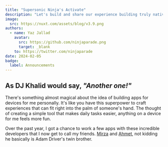 ```yaml
---
title: "Supersonic Ninja's Activate"
description: "Let's build and share our experience building truly native apps!"
image:
  src: https://nuxt.com/assets/blog/v3.9.png
authors:
  - name: Yaz Jallad
    avatar:
      src: https://github.com/ninjaparade.png
      target: _blank
    to: https://twitter.com/ninjaparade
date: 2024-02-05
badge:
  label: Announcements
---
```


## As DJ Khalid would say, _"Another one!"_


There's something almost magical about the idea of building apps for devices for me personally. 
It's like you have this superpower to craft experiences that can fit right into the palm of someone's hand. 
The thought of creating a simple tool that makes daily tasks easier, anything on a device for me feels more fun.

Over the past year, I got a chance to work a few apps with these incredible developers that I now get to call my friends.
[Mirza](https://twitter.com/supersonicbyte) and [Ahmet](https://twitter.com/faruk__cuha), not kidding he basically is Adam Driver's twin brother.




